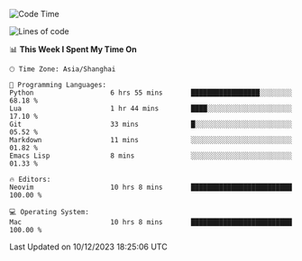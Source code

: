 <!--START_SECTION:waka-->
![Code Time](http://img.shields.io/badge/Code%20Time-1%2C765%20hrs%2023%20mins-blue)

![Lines of code](https://img.shields.io/badge/From%20Hello%20World%20I%27ve%20Written-283.1%20thousand%20lines%20of%20code-blue)

📊 **This Week I Spent My Time On** 

```text
🕑︎ Time Zone: Asia/Shanghai

💬 Programming Languages: 
Python                   6 hrs 55 mins       █████████████████░░░░░░░░   68.18 % 
Lua                      1 hr 44 mins        ████░░░░░░░░░░░░░░░░░░░░░   17.10 % 
Git                      33 mins             █░░░░░░░░░░░░░░░░░░░░░░░░   05.52 % 
Markdown                 11 mins             ░░░░░░░░░░░░░░░░░░░░░░░░░   01.82 % 
Emacs Lisp               8 mins              ░░░░░░░░░░░░░░░░░░░░░░░░░   01.33 % 

🔥 Editors: 
Neovim                   10 hrs 8 mins       █████████████████████████   100.00 % 

💻 Operating System: 
Mac                      10 hrs 8 mins       █████████████████████████   100.00 % 
```


 Last Updated on 10/12/2023 18:25:06 UTC
<!--END_SECTION:waka-->
